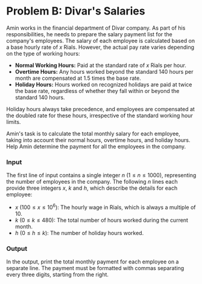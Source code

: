 # Problem B: Divar's Salaries

Amin works in the financial department of Divar company. As part of his responsibilities, he needs to prepare the salary payment list for the company's employees. The salary of each employee is calculated based on a base hourly rate of $x$ Rials. However, the actual pay rate varies depending on the type of working hours:

-   **Normal Working Hours:** Paid at the standard rate of $x$ Rials per hour.
-   **Overtime Hours:** Any hours worked beyond the standard 140 hours per month are compensated at 1.5 times the base rate.
-   **Holiday Hours:** Hours worked on recognized holidays are paid at twice the base rate, regardless of whether they fall within or beyond the standard 140 hours.

Holiday hours always take precedence, and employees are compensated at the doubled rate for these hours, irrespective of the standard working hour limits.

Amin's task is to calculate the total monthly salary for each employee, taking into account their normal hours, overtime hours, and holiday hours. Help Amin determine the payment for all the employees in the company.

### Input

The first line of input contains a single integer $n$ ($1 \le n \le 1000$), representing the number of employees in the company. The following $n$ lines each provide three integers $x$, $k$ and $h$, which describe the details for each employee:

-   $x$ ($100 \le x \le 10 ^ 6$): The hourly wage in Rials, which is always a multiple of 10.
-   $k$ ($0 \le k \le 480$): The total number of hours worked during the current month.
-   $h$ ($0 \le h \le k$): The number of holiday hours worked.

### Output

In the output, print the total monthly payment for each employee on a separate line. The payment must be formatted with commas separating every three digits, starting from the right.
